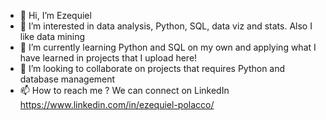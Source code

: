 - 👋 Hi, I’m Ezequiel
- 👀 I’m interested in data analysis, Python, SQL, data viz and stats. Also I like data mining
- 🌱 I’m currently learning Python and SQL on my own and applying what I have learned in projects that I upload here!
- 💞️ I’m looking to collaborate on projects that requires Python and database management
- 📫 How to reach me ? We can connect on LinkedIn https://www.linkedin.com/in/ezequiel-polacco/

<!---
EzePolacco/EzePolacco is a ✨ special ✨ repository because its `README.md` (this file) appears on your GitHub profile.
You can click the Preview link to take a look at your changes.
--->
